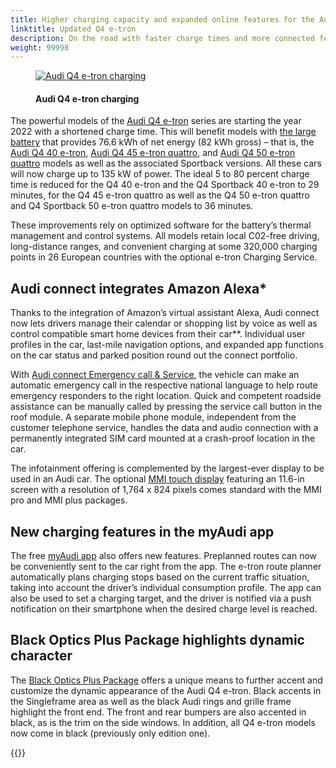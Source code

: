 ```yaml
---
title: Higher charging capacity and expanded online features for the Audi Q4 e-tron
linktitle: Updated Q4 e-tron
description: On the road with faster charge times and more connected features. Audi is consistently advancing its fully electric Q4 e-tron model range. The Q4 e-tron and Q4 Sportback e-tron models are receiving an array of new features. Customers can look forward to faster charge times for large-battery models as well as an expanded offering via Audi connect and the myAudi app.
weight: 99998
---
```

<!-- markdownlint-disable MD033 -->

<figure>
    <a href="https://media.electrichasgoneaudi.net/multimedia/articles/updatedq4/q4charging.jpg">
<img src="https://media.electrichasgoneaudi.net/multimedia/articles/updatedq4/q4chargings.jpg" class="img-fluid" alt="Audi Q4 e-tron charging" title="Audi Q4 e-tron charging">
    </a>
    <figcaption><h4>Audi Q4 e-tron charging</h4></figcaption>
</figure>

The powerful models of the [Audi Q4 e-tron](../../models/q4-e-tron/) series are starting the year 2022 with a shortened charge time. This will benefit models with [the large battery](../../models/q4-e-tron/drivetrain/battery/#battery-q4-40-e-tron-and-q4-50-e-tron) that provides 76.6 kWh of net energy (82 kWh gross) – that is, the [Audi Q4 40 e-tron](../../models/q4-e-tron/variants/#audi-q4-40-e-tron), [Audi Q4 45 e-tron quattro](../../models/q4-e-tron/variants/#audi-q4-45-e-tron-quattro), and [Audi Q4 50 e-tron quattro](../../models/q4-e-tron/variants/#audi-q4-50-e-tron-quattro) models as well as the associated Sportback versions. All these cars will now charge up to 135 kW of power. The ideal 5 to 80 percent charge time is reduced for the Q4 40 e-tron and the Q4 Sportback 40 e-tron to 29 minutes, for the Q4 45 e-tron quattro as well as the Q4 50 e-tron quattro and Q4 Sportback 50 e-tron quattro models to 36 minutes.

These improvements rely on optimized software for the battery’s thermal management and control systems. All models retain local C02-free driving, long-distance ranges, and convenient charging at some 320,000 charging points in 26 European countries with the optional e-tron Charging Service.

## Audi connect integrates Amazon Alexa*

Thanks to the integration of Amazon’s virtual assistant Alexa, Audi connect now lets drivers manage their calendar or shopping list by voice as well as control compatible smart home devices from their car**. Individual user profiles in the car, last-mile navigation options, and expanded app functions on the car status and parked position round out the connect portfolio.

With [Audi connect Emergency call & Service](../../technology/audiconnect/emergencycallandservice/), the vehicle can make an automatic emergency call in the respective national language to help route emergency responders to the right location. Quick and competent roadside assistance can be manually called by pressing the service call button in the roof module. A separate mobile phone module, independent from the customer telephone service, handles the data and audio connection with a permanently integrated SIM card mounted at a crash-proof location in the car.

The infotainment offering is complemented by the largest-ever display to be used in an Audi car. The optional [MMI touch display](../../models/q4-e-tron/technology/uiandoperations/mmi/) featuring an 11.6-in screen with a resolution of 1,764 x 824 pixels comes standard with the MMI pro and MMI plus packages.

## New charging features in the myAudi app

The free [myAudi app](../../technology/audiconnect/myaudi/) also offers new features. Preplanned routes can now be conveniently sent to the car right from the app. The e-tron route planner automatically plans charging stops based on the current traffic situation, taking into account the driver’s individual consumption profile. The app can also be used to set a charging target, and the driver is notified via a push notification on their smartphone when the desired charge level is reached.

## Black Optics Plus Package highlights dynamic character

The [Black Optics Plus Package](../../models/q4-e-tron/exterior/optics/#black-optics-plus) offers a unique means to further accent and customize the dynamic appearance of the Audi Q4 e-tron. Black accents in the Singleframe area as well as the black Audi rings and grille frame highlight the front end. The front and rear bumpers are also accented in black, as is the trim on the side windows. In addition, all Q4 e-tron models now come in black (previously only edition one).

{{<children description="true" />}}
